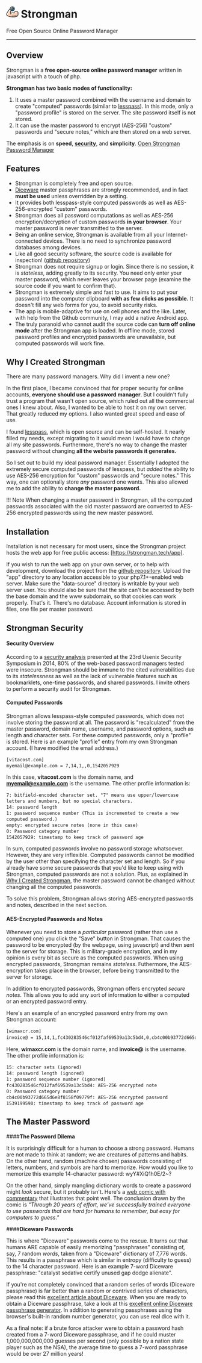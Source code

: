 # ![Strongman](img/favicon-32x32.png) Strongman
Free Open Source Online Password Manager

---

## Overview

Strongman is a **free open-source online password manager** written in javascript with a touch of php. 

**Strongman has two basic modes of functionality:**

1. It uses a master password combined with the username and domain to create "computed" passwords (similar to [lesspass]). In this mode, only a "password profile" is stored on the server. The site password itself is not stored.
2. It can use the master password to encrypt (AES-256) "custom" passwords and "secure notes," which are then stored on a web server.

The emphasis is on **speed**, [**security**](#strongman-security), and **simplicity**. [Open Strongman Password Manager]

## Features

- Strongman is completely free and open source. 
- [Diceware](#diceware-passwords) master passphrases are strongly recommended, and in fact **must be used** unless overridden by a setting.
- It provides both lesspass-style computed passwords as well as AES-256-encrypted "custom" passwords.
- Strongman does all password computations as well as AES-256 encryption/decryption of custom passwords **in your browser**. Your master password is never transmitted to the server.
- Being an online service, Strongman is available from all your Internet-connected devices. There is no need to synchronize password databases among devices.
- Like all good security software, the source code is available for inspection! ([github repository])
- Strongman does not require signup or login. Since there is no session, it is *stateless*, adding greatly to its security.  You need only enter your master password, which never leaves your browser page (examine the source code if you want to confirm that).
- Strongman is extremely simple and fast to use.  It aims to put your password into the computer clipboard **with as few clicks as possible.** It doesn't fill any web forms for you, to avoid security risks.
- The app is mobile-adaptive for use on cell phones and the like. Later, with help from the Github community, I may add a native Android app.
- The truly paranoid who cannot audit the source code can **turn off online mode** after the Strongman app is loaded.  In offline mode, stored password profiles and encrypted passwords are unavailable, but computed passwords will work fine.

## Why I Created Strongman

There are many password managers.  Why did I invent a new one?

In the first place, I became convinced that for proper security for online accounts, **everyone should use a password manager**. But I couldn't fully trust a program that wasn't open source, which ruled out all the commercial ones I knew about.  Also, I wanted to be able to host it on my own server. That greatly reduced my options. I also wanted great speed and ease of use.

I found [lesspass], which is open source and can be self-hosted.  It nearly filled my needs, except migrating to it would mean I would have to change all my site passwords.  Furthermore, there's no way to change the master password without changing **all the website passwords it generates.**

So I set out to build my ideal password manager.  Essentially I adopted the extremely secure computed passwords of lesspass, but *added* the ability to use AES-256 encryption for "custom" passwords and "secure notes."  This way, one can optionally store *any* password one wants.  This also allowed me to add the ability to **change the master password.**

!!! Note
    When changing a master password in Strongman, all the computed passwords associated with the old master password are converted to AES-256 encrypted passwords using the new master password.

## Installation

Installation is not necessary for most users, since the Strongman project hosts the web app for free public access: [https://strongman.tech/app].

If you wish to run the web app on your own server, or to help with development, download the project from the [github repository].  Upload the "app" directory to any location accessible to your php7.1+-enabled web server. Make sure the "data-source" directory is writable by your web server user.  You should also be sure that the site can't be accessed by both the base domain and the www subdomain, so that cookies can work properly.  That's it.  There's no database. Account information is stored in files, one file per master password.

[https://strongman.tech/app]: https://strongman.tech/app
[github repository]: https://github.com/lstandish/strongman
[lesspass]: https://lesspass.com
[security analysis]: https://www.usenix.org/node/184484
[Open Strongman Password Manager]: https://strongman.tech/app/index.php
[Diceware information]: https://theintercept.com/2015/03/26/passphrases-can-memorize-attackers-cant-guess/

## Strongman Security

#### __Security Overview__

According to a [security analysis] presented at the 23rd Usenix Security Symposium in 2014, 80% of the web-based password managers tested were insecure. Strongman should be immune to the cited vulnerabilities due to its *statelessness* as well as the lack of vulnerable features such as bookmarklets, one-time passwords, and shared passwords. I invite others to perform a security audit for Strongman.

#### __Computed Passwords__

Strongman allows lesspass-style computed passwords, which does not involve storing the password at all.  The password is "recalculated" from the master password, domain name, username, and password options, such as length and character sets. For these computed passwords, only a "profile" is stored. Here is an example "profile" entry from my own Strongman account. (I have modified the email address.)

```
[vitacost.com]
myemail@example.com = 7,14,1,,0,1542057929
```

In this case, **vitacost.com** is the domain name, and **myemail@example.com** is the username. The other profile information is:

```no-highlight
7: bitfield-encoded character set. "7" means use upper/lowercase letters and numbers, but no special characters.  
14: password length  
1: password sequence number (This is incremented to create a new computed password.)  
empty: encrypted secure notes (none in this case)
0: Password category number
1542057929: timestamp to keep track of password age
```
 
In sum, computed passwords involve no password storage whatsoever.  However, they are very inflexible.  Computed passwords cannot be modified by the user other than specifying the character set and length.  So if you already have some secure passwords that you'd like to keep using with Strongman, computed passwords are not a solution. Plus, as explained in [Why I Created Strongman](#why-i-created-strongman), the master password cannot be changed without changing all the computed passwords.

To solve this problem, Strongman allows storing AES-encrypted passwords and notes, described in the next section.

#### __AES-Encrypted Passwords and Notes__

Whenever you need to store a *particular* password (rather than use a computed one) you click the "Save" button in Strongman. That causes the password to be encrypted (by the webpage, using javascript) and then sent to the server for storage.  This is military-grade encryption, and in my opinion is every bit as secure as the computed passwords. When using encrypted passwords, Strongman remains *stateless*. Futhermore, the AES-encryption takes place in the browser, before being transmitted to the server for storage.

In addition to encrypted passwords, Strongman offers encrypted *secure notes*.  This allows you to add any sort of information to either a computed or an encrypted password entry.

Here's an example of an encrypted password entry from my own Strongman account:

```bash
[wimaxcr.com]
invoice@ = 15,14,1,fc430283546cf012faf69539a13c5bd4,0,cb4c00b93772d665d6e8f8158f09779f,1539199590
```
Here, **wimaxcr.com** is the domain name, and **invoice@** is the username. The other profile information is:

```
15: character sets (ignored)  
14: password length (ignored)  
1: password sequence number (ignored)  
fc430283546cf012faf69539a13c5bd4: AES-256 encrypted note  
0: Password category number
cb4c00b93772d665d6e8f8158f09779f: AES-256 encrypted password  
1539199590: timestamp to keep track of password age
```

## The Master Password

####__The Password Dilema__

It is surprisingly difficult for a human to choose a strong password.  Humans are not made to think at random; we are creatures of patterns and habits.  On the other hand, random (machine chosen) passwords consisting of letters, numbers, and symbols are hard to memorize.  How would you like to memorize this example 14-character password: wyY#XiQ1h0E/2~?

On the other hand, simply mangling dictionary words to create a password might *look* secure, but it probably isn't.  Here's a [web comic with commentary](https://www.explainxkcd.com/wiki/index.php/936:_Password_Strength) that illustrates that point well. The conclusion drawn by the comic is *"Through 20 years of effort, we've successfully trained everyone to use passwords that are hard for humans to remember, but easy for computers to guess."*

####__Diceware Passwords__

This is where "Diceware" passwords come to the rescue.  It turns out that humans ARE capable of easily memorizing "passphrases" consisting of, say, 7 random *words*, taken from a "Diceware" dictionary of 7,776 words.  This results in a passphrase which is similar in entropy (difficulty to guess) to the 14 character password.  Here is an example 7-word Diceware passphrase: "catalyst sedative certify unused gap dodge alienate".

If you're not completely convinced that a random series of words (Diceware passphrase) is far better than a random or contrived series of characters, please read this [excellent article about Diceware](https://theintercept.com/2015/03/26/passphrases-can-memorize-attackers-cant-guess/).  When you are ready to obtain a Diceware passphrase, take a look at this [excellent online Diceware passphrase generator](https://www.rempe.us/diceware/#eff). In addition to generating passphrases using the browser's built-in random number generator, you can use real dice with it.

As a final note: if a brute force attacker were to obtain a password hash created from a 7-word Diceware passphrase, and if he could muster 1,000,000,000,000 guesses per second (only possible by a nation state player such as the NSA), the average time to guess a 7-word passphrase would be over 27 million years!
